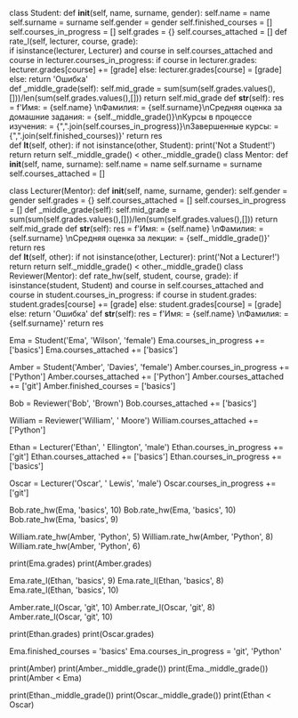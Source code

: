 class Student:
	def __init__(self, name, surname, gender):
		self.name = name
		self.surname = surname
		self.gender = gender
		self.finished_courses = []
		self.courses_in_progress = []
		self.grades = {}
		self.courses_attached = []
	def rate_l(self, lecturer, course, grade):  
		if isinstance(lecturer, Lecturer) and course in self.courses_attached and course in lecturer.courses_in_progress:
			if course in lecturer.grades:
				lecturer.grades[course] += [grade]
			else:
				lecturer.grades[course] = [grade]
		else:
			return 'Ошибка'   	
	def _middle_grade(self):
		self.mid_grade = sum(sum(self.grades.values(),[]))/len(sum(self.grades.values(),[]))
		return self.mid_grade
	def __str__(self):
		res = f'Имя: = {self.name} \nФамилия: = {self.surname}\nСредняя оценка за домашние задания: = {self._middle_grade()}\nКурсы в процессе изучения: = {",".join(self.courses_in_progress)}\nЗавершенные курсы: = {",".join(self.finished_courses)}'
		return res		
	def __lt__(self, other):
		if not isinstance(other, Student):
			print('Not a Student!')
			return
		return self._middle_grade() < other._middle_grade()	
class Mentor:
    def __init__(self, name, surname):
        self.name = name
        self.surname = surname
        self.courses_attached = []

class Lecturer(Mentor):
	def __init__(self, name, surname, gender):
		self.gender = gender
		self.grades = {}
		self.courses_attached = []
		self.courses_in_progress = []
	def _middle_grade(self):
		self.mid_grade = sum(sum(self.grades.values(),[]))/len(sum(self.grades.values(),[]))
		return self.mid_grade
	def __str__(self):
		res = f'Имя: = {self.name} \nФамилия: = {self.surname} \nСредняя оценка за лекции: = {self._middle_grade()}'
		return res	
	def __lt__(self, other):
		if not isinstance(other, Lecturer):
			print('Not a Lecturer!')
			return
		return self._middle_grade() < other._middle_grade()	
class Reviewer(Mentor):
	def rate_hw(self, student, course, grade):
		if isinstance(student, Student) and course in self.courses_attached and course in student.courses_in_progress:
			if course in student.grades:
				student.grades[course] += [grade]
			else:
				student.grades[course] = [grade]
		else:
			return 'Ошибка'
	def __str__(self):
		res = f'Имя: = {self.name} \nФамилия: = {self.surname}'
		return res

Ema = Student('Ema', 'Wilson', 'female')
Ema.courses_in_progress += ['basics']
Ema.courses_attached += ['basics']

Amber = Student('Amber', 'Davies', 'female')
Amber.courses_in_progress += ['Python']
Amber.courses_attached += ['Python']
Amber.courses_attached += ['git']
Amber.finished_courses = ['basics']

Bob = Reviewer('Bob', 'Brown')
Bob.courses_attached += ['basics']

William = Reviewer('William', '	Moore')
William.courses_attached += ['Python']

Ethan = Lecturer('Ethan', '	Ellington', 'male')
Ethan.courses_in_progress += ['git']
Ethan.courses_attached += ['basics']
Ethan.courses_in_progress += ['basics']

Oscar = Lecturer('Oscar', '	Lewis', 'male')
Oscar.courses_in_progress += ['git']
 
Bob.rate_hw(Ema, 'basics', 10)
Bob.rate_hw(Ema, 'basics', 10)
Bob.rate_hw(Ema, 'basics', 9)

William.rate_hw(Amber, 'Python', 5)
William.rate_hw(Amber, 'Python', 8)
William.rate_hw(Amber, 'Python', 6)

print(Ema.grades)
print(Amber.grades)

Ema.rate_l(Ethan, 'basics', 9)
Ema.rate_l(Ethan, 'basics', 8)
Ema.rate_l(Ethan, 'basics', 10)

Amber.rate_l(Oscar, 'git', 10)
Amber.rate_l(Oscar, 'git', 8)
Amber.rate_l(Oscar, 'git', 10)

print(Ethan.grades)
print(Oscar.grades)

Ema.finished_courses = 'basics'
Ema.courses_in_progress = 'git', 'Python'

print(Amber)
print(Amber._middle_grade())
print(Ema._middle_grade())
print(Amber < Ema)

print(Ethan._middle_grade())
print(Oscar._middle_grade())
print(Ethan < Oscar)